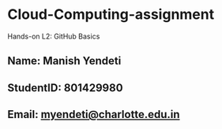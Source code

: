 # Cloud-Computing-assignment
Hands-on L2: GitHub Basics
## Name: Manish Yendeti
## StudentID: 801429980
## Email: myendeti@charlotte.edu.in
